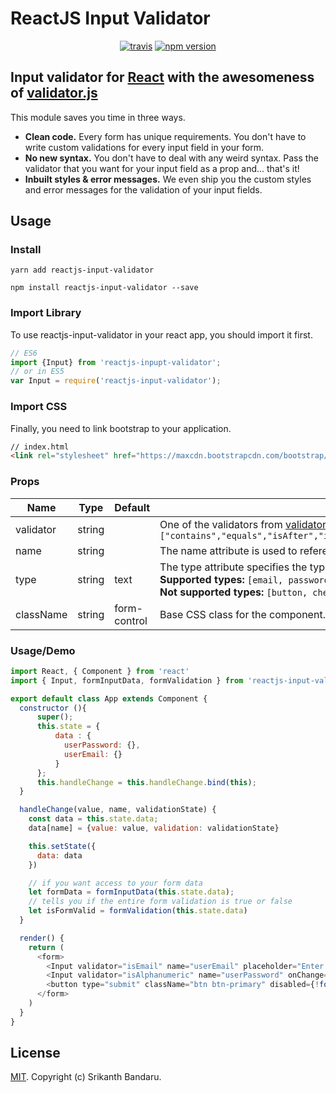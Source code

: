 
# ReactJS Input Validator

<p align="center">
  <a href="https://travis-ci.org/srikanthbandaru/reactjs-input-validator"><img src="https://travis-ci.org/srikanthbandaru/reactjs-input-validator.svg?branch=master" alt="travis"></a>
  <a href="https://www.npmjs.com/package/reactjs-input-validator"><img src="https://badge.fury.io/js/reactjs-input-validator.svg" alt="npm version"></a>
</p>

## Input validator for [React][react-website] with the awesomeness of [validator.js][validatorjs-website]
This module saves you time in three ways.
- **Clean code.** Every form has unique requirements. You don't have to write custom validations for every input field in your form.  
- **No new syntax.** You don't have to deal with any weird syntax. Pass the validator that you want for your input field as a prop and... that's it!
- **Inbuilt styles & error messages.** We even ship you the custom styles and error messages for the validation of your input fields.

## Usage
### Install
```
yarn add reactjs-input-validator
```
```
npm install reactjs-input-validator --save
```
### Import Library
To use reactjs-input-validator in your react app, you should import it first.

```js
// ES6
import {Input} from 'reactjs-inpupt-validator';
// or in ES5
var Input = require('reactjs-input-validator');
```
### Import CSS
Finally, you need to link bootstrap to your application.
```html
// index.html
<link rel="stylesheet" href="https://maxcdn.bootstrapcdn.com/bootstrap/3.3.7/css/bootstrap.min.css" integrity="sha384-BVYiiSIFeK1dGmJRAkycuHAHRg32OmUcww7on3RYdg4Va+PmSTsz/K68vbdEjh4u" crossorigin="anonymous">
```
### Props
| Name      | Type   | Default      | Description                                                                                                                                                                                                                                                                                                                                                                                                                                                                                                                                                                        |
| --------- | ------ | ------------ | ---------------------------------------------------------------------------------------------------------------------------------------------------------------------------------------------------------------------------------------------------------------------------------------------------------------------------------------------------------------------------------------------------------------------------------------------------------------------------------------------------------------------------------------------------------------------------------- |
| validator | string |              | One of the validators from [validator.js][validatorjs-website] <br /> `["contains","equals","isAfter","isAlpha","isAlphanumeric","isAscii","isBase64","isBefore","isBoolean","isByteLength","isCreditCard","isCurrency","isDataURI","isDecimal","isDivisibleBy","isEmail","isEmpty","isFQDN","isFloat","isFullWidth","isHalfWidth","isHash","isHexColor","isHexadecimal","isIP","isISBN","isISIN","isISO31661Alpha2","isISO8601","isISRC","isISSN","isIn","isInt","isJSON","isLatLong","isLength","isLowercase","isMACAddress","isMD5","isMimeType","isMobilePhone","isMongoId","isMultibyte","isNumeric","isPort","isPostalCode","isSurrogatePair","isURL","isUUID","isUppercase","isVariableWidth","isWhitelisted","matches"]` |
| name      | string |              | The name attribute is used to reference input elements and to reference it's data.                                                                                                                                                                                                                                                                                                                                                                                                                                                                                                 |
| type      | string | text         | The type attribute specifies the type of  element to display. <br/> **Supported types:** `[email, password, text, color, date, datetime-local, month, number, range, hidden, search, tel, url, week]` <br/> **Not supported types:** `[button, checkbox, file, image, radio, reset, submit, time]`                                                                                                                                                                                                                                                                                                     |
| className | string | form-control | Base CSS class for the component. Generally one should only change className to provide new, non-Bootstrap, CSS styles for a component.                                                                                                                                                                                                                                                                                                                                                                                                                                            |
### Usage/Demo
```js
import React, { Component } from 'react'
import { Input, formInputData, formValidation } from 'reactjs-input-validator';

export default class App extends Component {
  constructor (){
      super();
      this.state = {
          data : {
            userPassword: {},
            userEmail: {}
          }
      };
      this.handleChange = this.handleChange.bind(this);
  }

  handleChange(value, name, validationState) {
    const data = this.state.data;
    data[name] = {value: value, validation: validationState}

    this.setState({
      data: data
    })

    // if you want access to your form data
    let formData = formInputData(this.state.data);
    // tells you if the entire form validation is true or false
    let isFormValid = formValidation(this.state.data)
  }

  render() {
    return (
      <form>
        <Input validator="isEmail" name="userEmail" placeholder="Enter email" label="Email address" onChange={this.handleChange} />
        <Input validator="isAlphanumeric" name="userPassword" onChange={this.handleChange} type="password"/>
        <button type="submit" className="btn btn-primary" disabled={!formValidation(this.state.data)}>Sign in</button>
      </form>
    )
  }
}

```
## License

[MIT](LICENSE). Copyright (c) Srikanth Bandaru.

[react-website]: https://reactjs.org
[validatorjs-website]: https://github.com/chriso/validator.js
